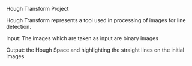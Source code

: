 Hough Transform Project


Hough Transform represents a tool used in processing of images for line detection.

Input: The images which are taken as input are binary images 

Output: the Hough Space and highlighting the straight lines on the initial images
